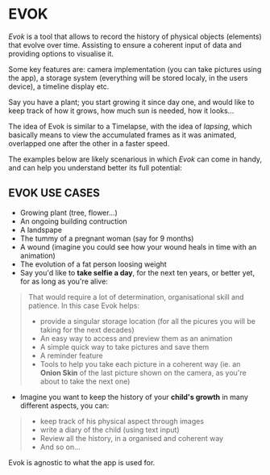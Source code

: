 # EVOK

_Evok_ is a tool that allows to record the history of physical objects (elements) that evolve over time. Assisting to ensure a coherent input of data and providing options to visualise it. 

Some key features are: camera implementation (you can take pictures using the app), a storage system (everything will be stored localy, in the users device), a timeline display etc.


Say you have a plant; you start growing it since day one, and would like to keep track of how it grows, how much sun is needed, how it looks...

The idea of Evok is similar to a Timelapse, with the idea of _lapsing_, which basically means to view the accumulated frames as it was animated, overlapped one after the other in a faster speed.

The examples below are likely scenarious in which _Evok_ can come in handy, and can help you understand better its full potential:

## EVOK USE CASES

- Growing plant (tree, flower...)
- An ongoing building contruction
- A landspape
- The tummy of a pregnant woman (say for 9 months)
- A wound (imagine you could see how your wound heals in time with an animation)
- The evolution of a fat person loosing weight
- Say you'd like to __take selfie a day__, for the next ten years, or better yet, for as long as you're alive:
>That would require a lot of determination, organisational skill and patience. In this case Evok helps:
>-  provide a singular storage location (for all the picures you will be taking for the next decades)
>- An easy way to access and preview them as an animation
>- A simple quick way to take pictures and save them
>- A reminder feature
>- Tools to help you take each picture in a coherent way (ie. an __Onion Skin__ of the last picture shown on the camera, as you're about to take the next one)

- Imagine you want to keep the history of your __child's growth__ in many different aspects, you can:
>- keep track of his physical aspect through images
>- write a diary of the child (using text input)
>- Review all the history, in a organised and coherent way
>- And so on...



Evok is agnostic to what the app is used for. 

